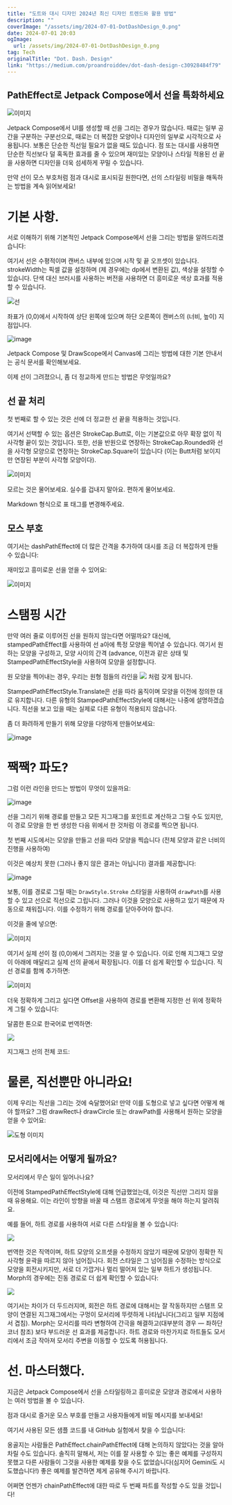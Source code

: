 ```yaml
---
title: "도트와 대시 디자인 2024년 최신 디자인 트렌드와 활용 방법"
description: ""
coverImage: "/assets/img/2024-07-01-DotDashDesign_0.png"
date: 2024-07-01 20:03
ogImage: 
  url: /assets/img/2024-07-01-DotDashDesign_0.png
tag: Tech
originalTitle: "Dot. Dash. Design"
link: "https://medium.com/proandroiddev/dot-dash-design-c30928484f79"
---
```



## PathEffect로 Jetpack Compose에서 선을 특화하세요

![이미지](/assets/img/2024-07-01-DotDashDesign_0.png)

Jetpack Compose에서 UI를 생성할 때 선을 그리는 경우가 많습니다. 때로는 일부 공간을 구분하는 구분선으로, 때로는 더 복잡한 모양이나 디자인의 일부로 시각적으로 사용됩니다. 보통은 단순한 직선일 필요가 없을 때도 있습니다. 점 또는 대시를 사용하면 단순한 직선보다 덜 혹독한 효과를 줄 수 있으며 재미있는 모양이나 스타일 적용된 선 끝을 사용하면 디자인을 더욱 섬세하게 꾸밀 수 있습니다.

만약 선이 모스 부호처럼 점과 대시로 표시되길 원한다면, 선의 스타일링 비밀을 해독하는 방법을 계속 읽어보세요!

<div class="content-ad"></div>

# 기본 사항.

서로 이해하기 위해 기본적인 Jetpack Compose에서 선을 그리는 방법을 알려드리겠습니다:

여기서 선은 수평적이며 캔버스 내부에 있으며 시작 및 끝 오프셋이 있습니다. strokeWidth는 픽셀 값을 설정하며 (제 경우에는 dp에서 변환된 값), 색상을 설정할 수 있습니다. 단색 대신 브러시를 사용하는 버전을 사용하면 더 흥미로운 색상 효과를 적용할 수 있습니다.

![선](/assets/img/2024-07-01-DotDashDesign_1.png)

<div class="content-ad"></div>

좌표가 (0,0)에서 시작하여 상단 왼쪽에 있으며 하단 오른쪽이 캔버스의 (너비, 높이) 지점입니다.

![image](/assets/img/2024-07-01-DotDashDesign_2.png)

Jetpack Compose 및 DrawScope에서 Canvas에 그리는 방법에 대한 기본 안내서는 공식 문서를 확인해보세요.

이제 선이 그려졌으니, 좀 더 정교하게 만드는 방법은 무엇일까요?

<div class="content-ad"></div>

## 선 끝 처리

첫 번째로 할 수 있는 것은 선에 더 정교한 선 끝을 적용하는 것입니다.

여기서 선택할 수 있는 옵션은 StrokeCap.Butt로, 이는 기본값으로 아무 확장 없이 직사각형 끝이 있는 것입니다. 또한, 선을 반원으로 연장하는 StrokeCap.Rounded와 선을 사각형 모양으로 연장하는 StrokeCap.Square이 있습니다 (이는 Butt처럼 보이지만 연장된 부분이 사각형 모양이다).

![이미지](/assets/img/2024-07-01-DotDashDesign_3.png)

<div class="content-ad"></div>

모르는 것은 물어보세요. 실수를 겁내지 말아요. 편하게 물어보세요.

<div class="content-ad"></div>

Markdown 형식으로 표 태그를 변경해주세요.

<div class="content-ad"></div>

## 모스 부호

여기서는 dashPathEffect에 더 많은 간격을 추가하여 대시를 조금 더 복잡하게 만들 수 있습니다:

재미있고 흥미로운 선을 얻을 수 있어요:

![이미지](/assets/img/2024-07-01-DotDashDesign_6.png)

<div class="content-ad"></div>

# 스탬핑 시간

만약 여러 줄로 이루어진 선을 원하지 않는다면 어떨까요? 대신에, stampedPathEffect를 사용하여 선 a아에 특정 모양을 찍어낼 수 있습니다. 여기서 원하는 모양을 구성하고, 모양 사이의 간격 (advance, 이전과 같은 상태 및 StampedPathEffectStyle을 사용하여 모양을 설정합니다.

원 모양을 찍어내는 경우, 우리는 원형 점들의 라인을 <img src="/assets/img/2024-07-01-DotDashDesign_7.png" /> 처럼 갖게 됩니다.

<div class="content-ad"></div>

StampedPathEffectStyle.Translate은 선을 따라 움직이며 모양을 이전에 정의한 대로 유지합니다. 다른 유형의 StampedPathEffectStyle에 대해서는 나중에 설명하겠습니다. 직선을 보고 있을 때는 실제로 다른 유형이 적용되지 않습니다.

좀 더 화려하게 만들기 위해 모양을 다양하게 만들어보세요:

![image](/assets/img/2024-07-01-DotDashDesign_8.png)

# 짹짹? 파도?

<div class="content-ad"></div>

그럼 이런 라인을 만드는 방법이 무엇이 있을까요:


![image](/assets/img/2024-07-01-DotDashDesign_9.png)


선을 그리기 위해 경로를 만들고 모든 지그재그를 포인트로 계산하고 그릴 수도 있지만, 이 경로 모양을 한 번 생성한 다음 위에서 한 것처럼 이 경로를 찍으면 됩니다.

첫 번째 시도에서는 모양을 만들고 선을 따라 모양을 찍습니다 (전체 모양과 같은 너비의 진행을 사용하여)

<div class="content-ad"></div>

이것은 예상치 못한 (그러나 좋지 않은 결과는 아닙니다) 결과를 제공합니다:


![image](/assets/img/2024-07-01-DotDashDesign_10.png)


보통, 이를 경로로 그릴 때는 `DrawStyle.Stroke` 스타일을 사용하여 `drawPath`를 사용할 수 있고 선으로 직선으로 그립니다. 그러나 이것을 모양으로 사용하고 있기 때문에 자동으로 채워집니다. 이를 수정하기 위해 경로를 닫아주어야 합니다.

이것을 줄에 넣으면:

<div class="content-ad"></div>


![이미지](/assets/img/2024-07-01-DotDashDesign_11.png)

여기서 실제 선이 점 (0,0)에서 그려지는 것을 알 수 있습니다. 이로 인해 지그재그 모양이 아래에 매달리고 실제 선의 끝에서 확장됩니다. 이를 더 쉽게 확인할 수 있습니다. 직선 경로를 함께 추가하면:

![이미지](/assets/img/2024-07-01-DotDashDesign_12.png)

더욱 정확하게 그리고 싶다면 Offset을 사용하여 경로를 변환해 지정한 선 위에 정확하게 그릴 수 있습니다:


<div class="content-ad"></div>

달콤한 톤으로 한국어로 번역하면:

<img src="/assets/img/2024-07-01-DotDashDesign_13.png" />

지그재그 선의 전체 코드:

# 물론, 직선뿐만 아니라요!

<div class="content-ad"></div>

이제 우리는 직선을 그리는 것에 숙달했어요! 만약 이를 도형으로 넣고 싶다면 어떻게 해야 할까요? 그럼 drawRect나 drawCircle 또는 drawPath를 사용해서 원하는 모양을 얻을 수 있어요:

![도형 이미지](/assets/img/2024-07-01-DotDashDesign_14.png)

## 모서리에서는 어떻게 될까요?

모서리에서 무슨 일이 일어나나요?

이전에 StampedPathEffectStyle에 대해 언급했었는데, 이것은 직선만 그리지 않을 때 유용해요. 이는 라인이 방향을 바꿀 때 스탬프 경로에게 무엇을 해야 하는지 알려줘요.

<div class="content-ad"></div>

예를 들어, 하트 경로를 사용하여 서로 다른 스타일을 볼 수 있습니다:

<img src="/assets/img/2024-07-01-DotDashDesign_15.png" />

번역한 것은 직역이며, 하트 모양의 오프셋을 수정하지 않았기 때문에 모양이 정확한 직사각형 윤곽을 따르지 않아 넘어집니다. 회전 스타일은 그 넘어짐을 수정하는 방식으로 모양을 회전시키지만, 서로 더 가깝거나 멀리 떨어져 있는 일부 하트가 생성됩니다. Morph의 경우에는 진동 경로로 더 쉽게 확인할 수 있습니다:

<img src="/assets/img/2024-07-01-DotDashDesign_16.png" />

<div class="content-ad"></div>

여기서는 차이가 더 두드러지며, 회전은 하트 경로에 대해서는 잘 작동하지만 스탬프 모양이 연결된 지그재그에서는 구멍이 모서리에 뚜렷하게 나타납니다(그리고 일부 지점에서 겹침). Morph는 모서리를 따라 변형하여 간극을 해결하고(대부분의 경우 — 좌하단 코너 참조) 보다 부드러운 선 효과를 제공합니다. 하트 경로와 마찬가지로 하트들도 모서리에서 조금 작아져 모서리 주변을 이동할 수 있도록 허용됩니다.

# 선. 마스터했다.

지금은 Jetpack Compose에서 선을 스타일링하고 흥미로운 모양과 경로에서 사용하는 여러 방법을 볼 수 있습니다.

점과 대시로 즐거운 모스 부호를 만들고 사용자들에게 비밀 메시지를 보내세요!

<div class="content-ad"></div>

여기서 사용된 모든 샘플 코드를 내 GitHub 실험에서 찾을 수 있습니다:

옹골지는 사람들은 PathEffect.chainPathEffect에 대해 논의하지 않았다는 것을 알아차릴 수도 있습니다. 솔직히 말해서, 저는 이를 잘 사용할 수 있는 좋은 예제를 구성하지 못했고 다른 사람들이 그것을 사용한 예제를 찾을 수도 없었습니다(심지어 Gemini도 시도했습니다!) 좋은 예제를 발견하면 제게 공유해 주시기 바랍니다.

어쩌면 언젠가 chainPathEffect에 대한 따로 두 번째 파트를 작성할 수도 있을 것입니다!